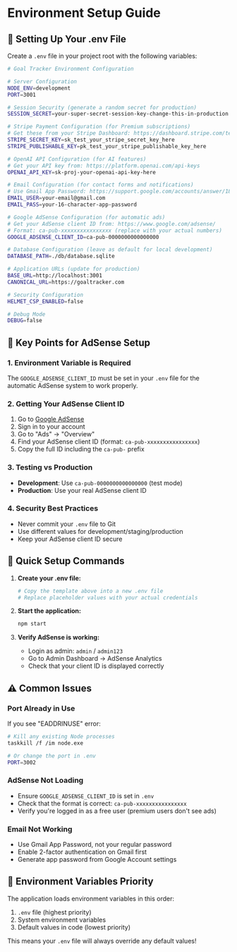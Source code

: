 # Environment Setup Guide

## 🔧 Setting Up Your .env File

Create a `.env` file in your project root with the following variables:

```bash
# Goal Tracker Environment Configuration

# Server Configuration
NODE_ENV=development
PORT=3001

# Session Security (generate a random secret for production)
SESSION_SECRET=your-super-secret-session-key-change-this-in-production

# Stripe Payment Configuration (for Premium subscriptions)
# Get these from your Stripe Dashboard: https://dashboard.stripe.com/test/apikeys
STRIPE_SECRET_KEY=sk_test_your_stripe_secret_key_here
STRIPE_PUBLISHABLE_KEY=pk_test_your_stripe_publishable_key_here

# OpenAI API Configuration (for AI features)
# Get your API key from: https://platform.openai.com/api-keys
OPENAI_API_KEY=sk-proj-your-openai-api-key-here

# Email Configuration (for contact forms and notifications)
# Use Gmail App Password: https://support.google.com/accounts/answer/185833
EMAIL_USER=your-email@gmail.com
EMAIL_PASS=your-16-character-app-password

# Google AdSense Configuration (for automatic ads)
# Get your AdSense client ID from: https://www.google.com/adsense/
# Format: ca-pub-xxxxxxxxxxxxxxxx (replace with your actual numbers)
GOOGLE_ADSENSE_CLIENT_ID=ca-pub-0000000000000000

# Database Configuration (leave as default for local development)
DATABASE_PATH=./db/database.sqlite

# Application URLs (update for production)
BASE_URL=http://localhost:3001
CANONICAL_URL=https://goaltracker.com

# Security Configuration
HELMET_CSP_ENABLED=false

# Debug Mode
DEBUG=false
```

## 🎯 Key Points for AdSense Setup

### 1. **Environment Variable is Required**
The `GOOGLE_ADSENSE_CLIENT_ID` must be set in your `.env` file for the automatic AdSense system to work properly.

### 2. **Getting Your AdSense Client ID**
1. Go to [Google AdSense](https://www.google.com/adsense/)
2. Sign in to your account
3. Go to "Ads" → "Overview"
4. Find your AdSense client ID (format: `ca-pub-xxxxxxxxxxxxxxxx`)
5. Copy the full ID including the `ca-pub-` prefix

### 3. **Testing vs Production**
- **Development**: Use `ca-pub-0000000000000000` (test mode)
- **Production**: Use your real AdSense client ID

### 4. **Security Best Practices**
- Never commit your `.env` file to Git
- Use different values for development/staging/production
- Keep your AdSense client ID secure

## 🚀 Quick Setup Commands

1. **Create your .env file:**
   ```bash
   # Copy the template above into a new .env file
   # Replace placeholder values with your actual credentials
   ```

2. **Start the application:**
   ```bash
   npm start
   ```

3. **Verify AdSense is working:**
   - Login as admin: `admin` / `admin123`
   - Go to Admin Dashboard → AdSense Analytics
   - Check that your client ID is displayed correctly

## ⚠️ Common Issues

### Port Already in Use
If you see "EADDRINUSE" error:
```bash
# Kill any existing Node processes
taskkill /f /im node.exe

# Or change the port in .env
PORT=3002
```

### AdSense Not Loading
- Ensure `GOOGLE_ADSENSE_CLIENT_ID` is set in `.env`
- Check that the format is correct: `ca-pub-xxxxxxxxxxxxxxxx`
- Verify you're logged in as a free user (premium users don't see ads)

### Email Not Working
- Use Gmail App Password, not your regular password
- Enable 2-factor authentication on Gmail first
- Generate app password from Google Account settings

## 🔄 Environment Variables Priority

The application loads environment variables in this order:
1. `.env` file (highest priority)
2. System environment variables
3. Default values in code (lowest priority)

This means your `.env` file will always override any default values! 